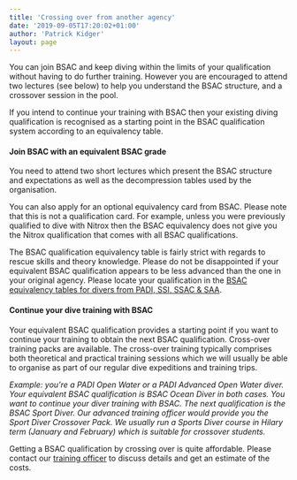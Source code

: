 ```yaml
---
title: 'Crossing over from another agency'
date: '2019-09-05T17:20:02+01:00'
author: 'Patrick Kidger'
layout: page
---
```


You can join BSAC and keep diving within the limits of your qualification without having to do further training. However you are encouraged to attend two lectures (see below) to help you understand the BSAC structure, and a crossover session in the pool.

If you intend to continue your training with BSAC then your existing diving qualification is recognised as a starting point in the BSAC qualification system according to an equivalency table.

#### Join BSAC with an equivalent BSAC grade

You need to attend two short lectures which present the BSAC structure and expectations as well as the decompression tables used by the organisation.

You can also apply for an optional equivalency card from BSAC. Please note that this is not a qualification card. For example, unless you were previously qualified to dive with Nitrox then the BSAC equivalency does not give you the Nitrox qualification that comes with all BSAC qualifications.

The BSAC qualification equivalency table is fairly strict with regards to rescue skills and theory knowledge. Please do not be disappointed if your equivalent BSAC qualification appears to be less advanced than the one in your original agency. Please locate your qualification in the [BSAC equivalency tables for divers from PADI, SSI, SSAC & SAA](https://www.bsac.com/already-a-diver/equivalent-bsac-qualifications/).

#### Continue your dive training with BSAC

Your equivalent BSAC qualification provides a starting point if you want to continue your training to obtain the next BSAC qualification. Cross-over training packs are available. The cross-over training typically comprises both theoretical and practical training sessions which we will usually be able to organise as part of our regular dive expeditions and training trips.

*Example: you’re a PADI Open Water or a PADI Advanced Open Water diver. Your equivalent BSAC qualification is BSAC Ocean Diver in both cases. You want to continue your diver training with BSAC. The next qualification is the BSAC Sport Diver. Our advanced training officer would provide you the Sport Diver Crossover Pack. We usually run a Sports Diver course in Hilary term (January and February) which is suitable for crossover students.*

Getting a BSAC qualification by crossing over is quite affordable. Please contact our [training officer](mailto:ouueg.training@gmail.com) to discuss details and get an estimate of the costs.
